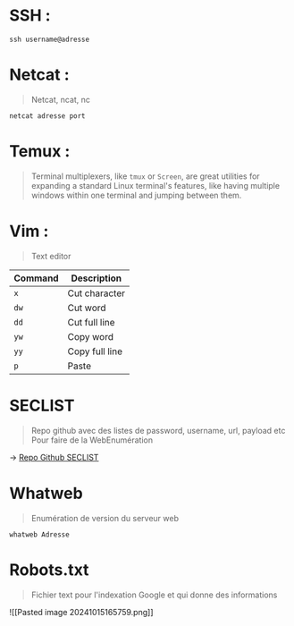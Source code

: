 
# SSH : 
```shell-session
ssh username@adresse
```

# Netcat :

>Netcat, ncat, nc

```shell-session
netcat adresse port
```

# Temux : 

>Terminal multiplexers, like `tmux` or `Screen`, are great utilities for expanding a standard Linux terminal's features, like having multiple windows within one terminal and jumping between them.

# Vim : 

>Text editor 

| Command | Description    |
| ------- | -------------- |
| `x`     | Cut character  |
| `dw`    | Cut word       |
| `dd`    | Cut full line  |
| `yw`    | Copy word      |
| `yy`    | Copy full line |
| `p`     | Paste          |

# SECLIST 

>Repo github avec des listes de password, username, url, payload etc
>Pour faire de la WebEnumération

-> [Repo Github SECLIST](https://github.com/danielmiessler/SecLists)

# Whatweb

> Enumération de version du serveur web

```shell-session
whatweb Adresse
```

# Robots.txt 

> Fichier text pour l'indexation Google et qui donne des informations 



![[Pasted image 20241015165759.png]]

